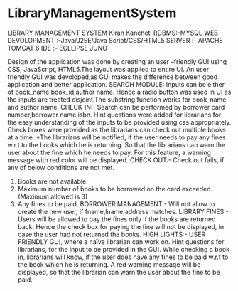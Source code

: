 # LibraryManagementSystem


LIBRARY MANAGEMENT SYSTEM 
Kiran Kancheti
RDBMS:-MYSQL
WEB DEVOLOPMENT :-Java/J2EE/Java Script/CSS/HTML5
SERVER :- APACHE TOMCAT 6
IDE :- ECLLIPSE JUNO

Design of the application was done by creating an user –friendly GUI using CSS,
JavaScript, HTML5.The layout was applied to entire UI. An user friendly GUI was devoloped,as GUI
makes the difference between good application and better application.
SEARCH MODULE:
Inputs can be either of book_name,book_id,author name. Hence a radio button was used in UI as the
inputs are treated disjoint.The substring function works for book_name and author name.
CHECK-IN:-
Search can be performed by borrower card number,borrower name,isbn. Hint questions were added for
librarians for the easy understanding of the inputs to be provided using css appropriately.
Check boxes were provided as the
librarians can check out multiple books at a time.
*The librarians will be notified, if the user needs to pay any fines w.r.t to the books which he is
returning. So that the librarians can warn the user about the fine which he needs to pay. For this
feature, a warning message with red color will be displayed.
CHECK OUT:-
Check out fails, if any of below conditions are not met.
1) Books are not available
2) Maximum number of books to be borrowed on the card exceeded.(Maximum allowed is 3)
3) Any fines to be paid. 
BORROWER MANAGEMENT:-
Will not allow to create the new user, if fname,lname,address matches.
LIBRARY FINES:-
Users will be allowed to pay the fines only if the books are returned back. Hence the check box for
paying the fine will not be displayed, in case the user had not returned the books.
HIGH LIGHTS:-
USER FRIENDLY GUI, where a naïve librarian can work on.
Hint questions for librarians, for the input to be provided in the GUI.
While checking a book in, librarians will know, if the user does have any fines to be paid w.r.t to the
book which he is returning. A red warning message will be displayed, so that the librarian can warn
the user about the fine to be paid.
